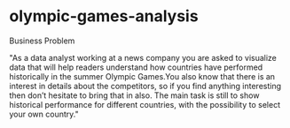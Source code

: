 # olympic-games-analysis

Business Problem

"As a data analyst working at a news company you are asked to visualize data that will help readers understand how countries have performed 
historically in the summer Olympic Games.You also know that there is an interest in details about the competitors, so if you find anything
interesting then don’t hesitate to bring that in also. The main task is still to show historical performance for different countries, 
with the possibility to select your own country."
